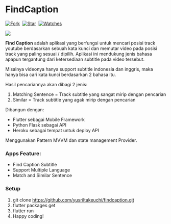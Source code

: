 
# FindCaption

[![Fork](https://img.shields.io/github/forks/yusriltakeuchi/findcaption?style=social)](https://github.com/yusriltakeuchi/findcaption/fork)&nbsp; [![Star](https://img.shields.io/github/stars/yusriltakeuchi/findcaption?style=social)](https://github.com/yusriltakeuchi/findcaption/star)&nbsp; [![Watches](https://img.shields.io/github/watchers/yusriltakeuchi/findcaption?style=social)](https://github.com/yusriltakeuchi/findcaption/)&nbsp;


<p><img  src="https://i.ibb.co/hB4t6Tj/Portfolio.png"/></p>

**Find Caption** adalah aplikasi yang berfungsi untuk mencari posisi track youtube berdasarkan sebuah kata kunci dan memutar video pada posisi track yang paling sesuai / dipilih.
Aplikasi ini mendukung jenis bahasa apapun tergantung dari ketersediaan subtitle pada video tersebut.

Misalnya videonya hanya support subtitle indonesia dan inggris, maka hanya bisa cari kata kunci berdasarkan 2 bahasa itu.

Hasil pencariannya akan dibagi 2 jenis:
1. Matching Sentence = Track subtitle yang sangat mirip dengan pencarian
2. Similar  = Track subtitle yang agak mirip dengan pencarian 

Dibangun dengan:
- Flutter sebagai Mobile Framework
- Python Flask sebagai API
- Heroku sebagai tempat untuk deploy API

Menggunakan Pattern MVVM dan state management Provider.

### Apps Feature:

 - Find Caption Subtitle
 - Support Multiple Language
 - Match and Similar Sentence
 

  ### Setup
 1. git clone https://github.com/yusriltakeuchi/findcaption.git
 2. flutter packages get
 3. flutter run
 4. Happy coding!
